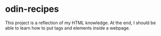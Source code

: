 # odin-recipes
This project is a reflection of my HTML knowledge. At the end, I should be able to learn how to put tags and elements inside a webpage.